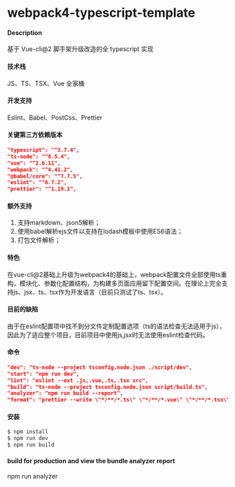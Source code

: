 # webpack4-typescript-template

#### Description

基于 Vue-cli@2 脚手架升级改造的全 typescript 实现

#### 技术栈

JS、TS、TSX、Vue 全家桶

#### 开发支持

Eslint、Babel、PostCss、Prettier

#### 关键第三方依赖版本

```json
"typescript": "^3.7.4",
"ts-node": "^8.5.4",
"vue": "^2.6.11",
"webpack": "^4.41.2",
"@babel/core": "^7.7.5",
"eslint": "^6.7.2",
"prettier": "^1.19.1",
```

#### 额外支持

1. 支持markdown、json5解析；
2. 使用babel解析ejs文件以支持在lodash模板中使用ES6语法；
3. 打包文件解析；

#### 特色

在vue-cli@2基础上升级为webpack4的基础上，webpack配置文件全部使用ts重构，模块化、参数化配置结构，为构建多页面应用留下配置空间。在理论上完全支持js、jsx、ts、tsx作为开发语言（目前只测试了ts、tsx）。

#### 目前的缺陷

由于在eslint配置项中找不到分文件定制配置选项（ts的语法检查无法适用于js），因此为了适应整个项目，目前项目中使用js,jsx时无法使用eslint检查代码。

#### 命令

```json
"dev": "ts-node --project tsconfig.node.json ./script/dev",
"start": "npm run dev",
"lint": "eslint --ext .js,.vue,.ts,.tsx src",
"build": "ts-node --project tsconfig.node.json script/build.ts",
"analyzer": "npm run build --report",
"format": "prettier --write \"*/**/*.ts\" \"*/**/*.vue\" \"*/**/*.tsx\""
```

#### 安装

```js 
$ npm install
$ npm run dev
$ npm run build
```

#### build for production and view the bundle analyzer report

npm run analyzer
